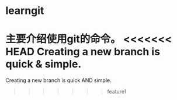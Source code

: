 # learngit
主要介绍使用git的命令。
<<<<<<< HEAD
Creating a new branch is quick & simple.
=======
Creating a new branch is quick AND simple.
>>>>>>> feature1
